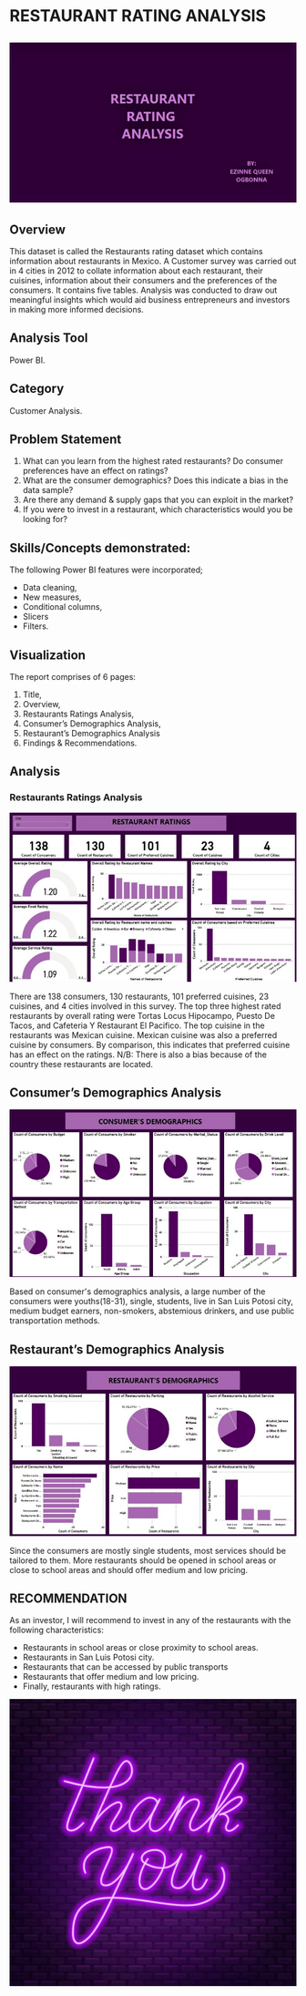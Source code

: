 # RESTAURANT RATING ANALYSIS

![](Title.png)
---
## Overview

This dataset is called the Restaurants rating dataset which contains information about restaurants in Mexico. A Customer survey was carried out in 4 cities in 2012 to collate information about each restaurant, their cuisines, information about their consumers and the preferences of the consumers. It contains five tables.
Analysis was conducted to draw out meaningful insights which would aid business entrepreneurs and investors in making more informed decisions.

## Analysis Tool 

Power BI.

## Category

Customer Analysis.

## Problem Statement

1. What can you learn from the highest rated restaurants? Do consumer preferences have an effect on ratings?
2. What are the consumer demographics? Does this indicate a bias in the data sample?
3. Are there any demand & supply gaps that you can exploit in the market?
4. If you were to invest in a restaurant, which characteristics would you be looking for?

## Skills/Concepts demonstrated:

The following Power BI features were incorporated;
- Data cleaning,
- New measures,
- Conditional columns,
- Slicers
- Filters.

## Visualization

The report comprises of 6 pages:
1. Title,
2. Overview,
3. Restaurants Ratings Analysis,
4. Consumer’s Demographics Analysis,
5. Restaurant’s Demographics Analysis
6. Findings & Recommendations.

## Analysis

### Restaurants Ratings Analysis 
![](Restaurants_Ratings.png)

There are 138 consumers, 130 restaurants, 101 preferred cuisines, 23 cuisines, and 4 cities involved in this survey. The top three highest rated restaurants by overall rating were Tortas Locus Hipocampo, Puesto De Tacos, and Cafeteria Y Restaurant El Pacifico. The top cuisine in the restaurants was Mexican cuisine. Mexican cuisine was also a preferred cuisine by consumers. By comparison, this indicates that preferred cuisine has an effect on the ratings.
N/B: There is also a bias because of the country these restaurants are located.

## Consumer’s Demographics Analysis
![](Consumer's_Demographics.png)

Based on consumer's demographics analysis, a large number of the consumers were youths(18-31), single, students, live in San Luis Potosi city, medium budget earners, non-smokers, abstemious drinkers, and use public transportation methods.

## Restaurant’s Demographics Analysis
![](Restaurant's_Demographics.png)

Since the consumers are mostly single students, most services should be tailored to them. More restaurants should be opened in school areas or close to school areas and should offer medium and low pricing.

## RECOMMENDATION

As an investor, I will recommend to invest in any of the restaurants with the following characteristics:
- Restaurants in school areas or close proximity to school areas.
- Restaurants in San Luis Potosi city.
- Restaurants that can be accessed by public transports
- Restaurants that offer medium and low pricing.
- Finally, restaurants with high ratings.

![](Thank_you.png)
